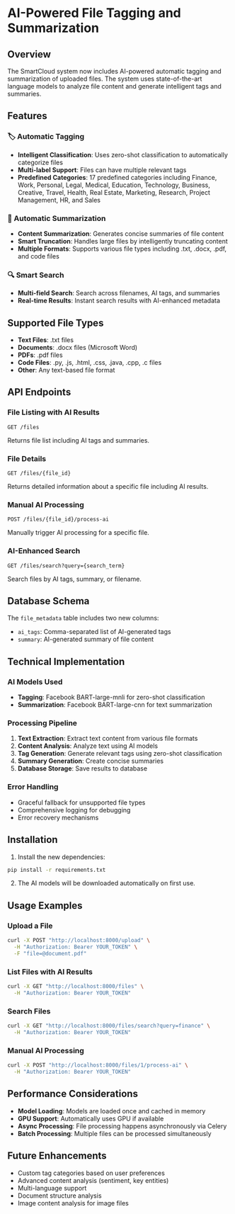 # AI-Powered File Tagging and Summarization

## Overview

The SmartCloud system now includes AI-powered automatic tagging and summarization of uploaded files. The system uses state-of-the-art language models to analyze file content and generate intelligent tags and summaries.

## Features

### 🏷️ Automatic Tagging
- **Intelligent Classification**: Uses zero-shot classification to automatically categorize files
- **Multi-label Support**: Files can have multiple relevant tags
- **Predefined Categories**: 17 predefined categories including Finance, Work, Personal, Legal, Medical, Education, Technology, Business, Creative, Travel, Health, Real Estate, Marketing, Research, Project Management, HR, and Sales

### 📝 Automatic Summarization
- **Content Summarization**: Generates concise summaries of file content
- **Smart Truncation**: Handles large files by intelligently truncating content
- **Multiple Formats**: Supports various file types including .txt, .docx, .pdf, and code files

### 🔍 Smart Search
- **Multi-field Search**: Search across filenames, AI tags, and summaries
- **Real-time Results**: Instant search results with AI-enhanced metadata

## Supported File Types

- **Text Files**: .txt files
- **Documents**: .docx files (Microsoft Word)
- **PDFs**: .pdf files
- **Code Files**: .py, .js, .html, .css, .java, .cpp, .c files
- **Other**: Any text-based file format

## API Endpoints

### File Listing with AI Results
```http
GET /files
```
Returns file list including AI tags and summaries.

### File Details
```http
GET /files/{file_id}
```
Returns detailed information about a specific file including AI results.

### Manual AI Processing
```http
POST /files/{file_id}/process-ai
```
Manually trigger AI processing for a specific file.

### AI-Enhanced Search
```http
GET /files/search?query={search_term}
```
Search files by AI tags, summary, or filename.

## Database Schema

The `file_metadata` table includes two new columns:
- `ai_tags`: Comma-separated list of AI-generated tags
- `summary`: AI-generated summary of file content

## Technical Implementation

### AI Models Used
- **Tagging**: Facebook BART-large-mnli for zero-shot classification
- **Summarization**: Facebook BART-large-cnn for text summarization

### Processing Pipeline
1. **Text Extraction**: Extract text content from various file formats
2. **Content Analysis**: Analyze text using AI models
3. **Tag Generation**: Generate relevant tags using zero-shot classification
4. **Summary Generation**: Create concise summaries
5. **Database Storage**: Save results to database

### Error Handling
- Graceful fallback for unsupported file types
- Comprehensive logging for debugging
- Error recovery mechanisms

## Installation

1. Install the new dependencies:
```bash
pip install -r requirements.txt
```

2. The AI models will be downloaded automatically on first use.

## Usage Examples

### Upload a File
```bash
curl -X POST "http://localhost:8000/upload" \
  -H "Authorization: Bearer YOUR_TOKEN" \
  -F "file=@document.pdf"
```

### List Files with AI Results
```bash
curl -X GET "http://localhost:8000/files" \
  -H "Authorization: Bearer YOUR_TOKEN"
```

### Search Files
```bash
curl -X GET "http://localhost:8000/files/search?query=finance" \
  -H "Authorization: Bearer YOUR_TOKEN"
```

### Manual AI Processing
```bash
curl -X POST "http://localhost:8000/files/1/process-ai" \
  -H "Authorization: Bearer YOUR_TOKEN"
```

## Performance Considerations

- **Model Loading**: Models are loaded once and cached in memory
- **GPU Support**: Automatically uses GPU if available
- **Async Processing**: File processing happens asynchronously via Celery
- **Batch Processing**: Multiple files can be processed simultaneously

## Future Enhancements

- Custom tag categories based on user preferences
- Advanced content analysis (sentiment, key entities)
- Multi-language support
- Document structure analysis
- Image content analysis for image files 